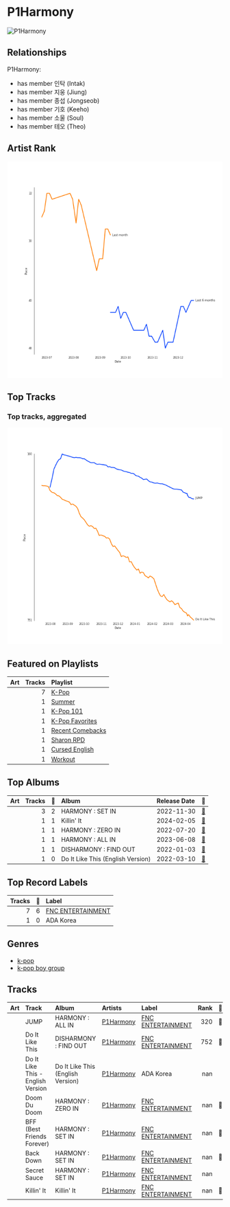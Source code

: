 
# P1Harmony


<img src="https://i.scdn.co/image/ab6761610000e5eba66f2ec19992e8c33e5f3c06" alt="P1Harmony" width="100" />

## Relationships

P1Harmony:
- has member 인탁 (Intak)
- has member 지웅 (Jiung)
- has member 종섭 (Jongseob)
- has member 기호 (Keeho)
- has member 소울 (Soul)
- has member 테오 (Theo)

## Artist Rank

![Rank of P1Harmony over time](../../images/artists/p1harmony/rank_time_series.png)
## Top Tracks


### Top tracks, aggregated

![Track score ranking over time](../../images/artists/p1harmony/track_rank_time_series_score.png)
## Featured on Playlists
| Art | Tracks | Playlist |
|:---|---:|:---|
| <img src="https://mosaic.scdn.co/640/ab67616d00001e02505190077497c230422f2934ab67616d00001e027dd8f95320e8ef08aa121dfeab67616d00001e028164cd1a2e03b7ca2db9ff5eab67616d00001e02ff7c2dfd0ed9b2cf6bf9c818" alt="" width="50" /> | 7 | [K-Pop](../../playlists/k-pop/overview.md) |
| <img src="https://mosaic.scdn.co/640/ab67616d00001e0204878afb19613a94d37b29ceab67616d00001e021544041d0285585cc92c2709ab67616d00001e02570f746ccc2c75af070da1e0ab67616d00001e02d8cc2281fcd4519ca020926b" alt="" width="50" /> | 1 | [Summer](../../playlists/summer/overview.md) |
| <img src="https://mosaic.scdn.co/640/ab67616d00001e025c041fe9e3c9de436047d86bab67616d00001e02714e56679ab196354e2e443eab67616d00001e027a393b04e8ced571618223e8ab67616d00001e027dd8f95320e8ef08aa121dfe" alt="" width="50" /> | 1 | [K-Pop 101](../../playlists/k-pop_101/overview.md) |
| <img src="https://mosaic.scdn.co/640/ab67616d00001e024ed058b71650a6ca2c04adffab67616d00001e026772cf096be8acc1df092519ab67616d00001e028c4a282e84a53c1c8acf129aab67616d00001e02d8cc2281fcd4519ca020926b" alt="" width="50" /> | 1 | [K-Pop Favorites](../../playlists/k-pop_favorites/overview.md) |
| <img src="https://mosaic.scdn.co/640/ab67616d00001e02470d0ba5f707b141d1337cf2ab67616d00001e0281d97a31253b898bc4149195ab67616d00001e029104b6efe6c3483f605d9633ab67616d00001e02c74be23f27696b57c67f5489" alt="" width="50" /> | 1 | [Recent Comebacks](../../playlists/recent_comebacks/overview.md) |
| <img src="https://mosaic.scdn.co/640/ab67616d00001e02830de2e836036f181df598d0ab67616d00001e02af2fda9fb591d43c355c2ac3ab67616d00001e02cc6f76f75551af499b5cd0cbab67616d00001e02da343b21617aac0c57e332bb" alt="" width="50" /> | 1 | [Sharon RPD](../../playlists/sharon_rpd/overview.md) |
| <img src="https://mosaic.scdn.co/640/ab67616d00001e022270d3bd1d13133edf0be836ab67616d00001e026017bca98dea58ceddea77c1ab67616d00001e02a0df2d59f0ae9426cba3eb36ab67616d00001e02cd723e6efb66f6ef28fac28e" alt="" width="50" /> | 1 | [Cursed English](../../playlists/cursed_english/overview.md) |
| <img src="https://mosaic.scdn.co/640/ab67616d00001e026f248f7695eb544a3a1955c5ab67616d00001e027a393b04e8ced571618223e8ab67616d00001e028acb7bac073f378d59bf228eab67616d00001e02b3be3b970fc89a02f301c9da" alt="" width="50" /> | 1 | [Workout](../../playlists/workout/overview.md) |

## Top Albums

| Art | Tracks | 💚 | Album | Release Date | 🔗 |
|:---|---:|---:|:---|:---|:---|
| <img src="https://i.scdn.co/image/ab67616d0000b2730d55f8c4b87267bcb003d57d" alt="" width="50" /> | 3 | 2 | HARMONY : SET IN | 2022-11-30 | [🔗](https://open.spotify.com/album/1JDHisMjuJ1QkhcXiiLnnX) |
| <img src="https://i.scdn.co/image/ab67616d0000b2738cf0e84e77a46b5317c09924" alt="" width="50" /> | 1 | 1 | Killin' It | 2024-02-05 | [🔗](https://open.spotify.com/album/7FbyxnCCfB4t8N8qwHrHi6) |
| <img src="https://i.scdn.co/image/ab67616d0000b273700c67465db0a6d66c3a36d6" alt="" width="50" /> | 1 | 1 | HARMONY : ZERO IN | 2022-07-20 | [🔗](https://open.spotify.com/album/73CTPjApMDvFsycjbbROji) |
| <img src="https://i.scdn.co/image/ab67616d0000b2733b809d08ca5a7eafe2978998" alt="" width="50" /> | 1 | 1 | HARMONY : ALL IN | 2023-06-08 | [🔗](https://open.spotify.com/album/67nhgkEfNwdqQt7QFYHw0B) |
| <img src="https://i.scdn.co/image/ab67616d0000b273bdbc6077205378b6271af4bf" alt="" width="50" /> | 1 | 1 | DISHARMONY : FIND OUT | 2022-01-03 | [🔗](https://open.spotify.com/album/13kHQp4zyK5jBpsFZmTvHz) |
| <img src="https://i.scdn.co/image/ab67616d0000b27353c86f1143b52f1f01f677e0" alt="" width="50" /> | 1 | 0 | Do It Like This (English Version) | 2022-03-10 | [🔗](https://open.spotify.com/album/4L12vI7rtyBFmYOWZYtOi6) |

## Top Record Labels

| Tracks | 💚 | Label |
|---:|---:|:---|
| 7 | 6 | [FNC ENTERTAINMENT](../../labels/fnc_entertainment/overview.md) |
| 1 | 0 | ADA Korea |

## Genres

- [k-pop](../../genres/k-pop/overview.md)
- [k-pop boy group](../../genres/k-pop_boy_group/overview.md)

## Tracks

| Art | Track | Album | Artists | Label | Rank | 💚 | 🔗 |
|:---|:---|:---|:---|:---|---:|:---|:---|
| <img src="https://i.scdn.co/image/ab67616d0000b2733b809d08ca5a7eafe2978998" alt="" width="50" /> | JUMP | HARMONY : ALL IN | [P1Harmony](overview.md) | [FNC ENTERTAINMENT](../../labels/fnc_entertainment) | 320 | 💚 | [🔗](https://open.spotify.com/track/4vTXBC7QOjEbi8DcJvCNE2) |
| <img src="https://i.scdn.co/image/ab67616d0000b273bdbc6077205378b6271af4bf" alt="" width="50" /> | Do It Like This | DISHARMONY : FIND OUT | [P1Harmony](overview.md) | [FNC ENTERTAINMENT](../../labels/fnc_entertainment) | 752 | 💚 | [🔗](https://open.spotify.com/track/0aW4RWeGekBfU2NhREc5kL) |
| <img src="https://i.scdn.co/image/ab67616d0000b27353c86f1143b52f1f01f677e0" alt="" width="50" /> | Do It Like This - English Version | Do It Like This (English Version) | [P1Harmony](overview.md) | ADA Korea | nan | | [🔗](https://open.spotify.com/track/5Z0k8KRK0Xy0metItGplGo) |
| <img src="https://i.scdn.co/image/ab67616d0000b273700c67465db0a6d66c3a36d6" alt="" width="50" /> | Doom Du Doom | HARMONY : ZERO IN | [P1Harmony](overview.md) | [FNC ENTERTAINMENT](../../labels/fnc_entertainment) | nan | 💚 | [🔗](https://open.spotify.com/track/41tvdK0UNp3oNKWDPkg7FO) |
| <img src="https://i.scdn.co/image/ab67616d0000b2730d55f8c4b87267bcb003d57d" alt="" width="50" /> | BFF (Best Friends Forever) | HARMONY : SET IN | [P1Harmony](overview.md) | [FNC ENTERTAINMENT](../../labels/fnc_entertainment) | nan | 💚 | [🔗](https://open.spotify.com/track/4sJqthsQcuyjhYbJS1JExL) |
| <img src="https://i.scdn.co/image/ab67616d0000b2730d55f8c4b87267bcb003d57d" alt="" width="50" /> | Back Down | HARMONY : SET IN | [P1Harmony](overview.md) | [FNC ENTERTAINMENT](../../labels/fnc_entertainment) | nan | 💚 | [🔗](https://open.spotify.com/track/7EP9G7AIKrywWGdYsYZzGv) |
| <img src="https://i.scdn.co/image/ab67616d0000b2730d55f8c4b87267bcb003d57d" alt="" width="50" /> | Secret Sauce | HARMONY : SET IN | [P1Harmony](overview.md) | [FNC ENTERTAINMENT](../../labels/fnc_entertainment) | nan | | [🔗](https://open.spotify.com/track/31wuLarPgLZJSlohr7OCjj) |
| <img src="https://i.scdn.co/image/ab67616d0000b2738cf0e84e77a46b5317c09924" alt="" width="50" /> | Killin' It | Killin' It | [P1Harmony](overview.md) | [FNC ENTERTAINMENT](../../labels/fnc_entertainment) | nan | 💚 | [🔗](https://open.spotify.com/track/2E7qG81LXdZEfobhcrVm06) |
